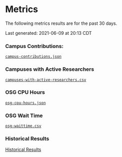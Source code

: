 Metrics
=======

The following metrics results are for the past 30 days.

Last generated: 2021-06-09 at 20:13 CDT

### Campus Contributions:

[`campus-contributions.json`](campus-contributions.json)

### Campuses with Active Researchers

[`campuses-with-active-researchers.csv`](campuses-with-active-researchers.csv)

### OSG CPU Hours

[`osg-cpu-hours.json`](osg-cpu-hours.json)

### OSG Wait Time

[`osg-waittime.csv`](osg-waittime.csv)

### Historical Results

[Historical Results](historical-results)
